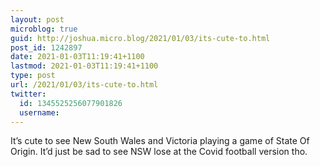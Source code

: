 ```yaml
---
layout: post
microblog: true
guid: http://joshua.micro.blog/2021/01/03/its-cute-to.html
post_id: 1242897
date: 2021-01-03T11:19:41+1100
lastmod: 2021-01-03T11:19:41+1100
type: post
url: /2021/01/03/its-cute-to.html
twitter:
  id: 1345525256077901826
  username: 
---
```

It’s cute to see New South Wales and Victoria playing a game of State Of Origin. It’d just be sad to see NSW lose at the Covid football version tho.
